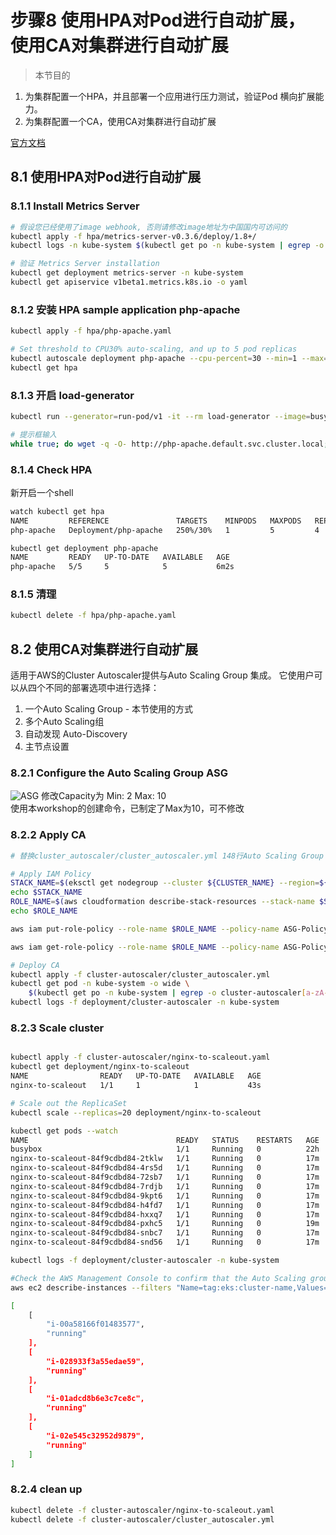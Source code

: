 # 步骤8 使用HPA对Pod进行自动扩展， 使用CA对集群进行自动扩展

> 本节目的
1. 为集群配置一个HPA，并且部署一个应用进行压力测试，验证Pod 横向扩展能力。
2. 为集群配置一个CA，使用CA对集群进行自动扩展

[官方文档](https://kubernetes.io/docs/tasks/run-application/horizontal-pod-autoscale-walkthrough/#increase-load)

## 8.1 使用HPA对Pod进行自动扩展

### 8.1.1 Install Metrics Server

```bash
# 假设您已经使用了image webhook, 否则请修改image地址为中国国内可访问的
kubectl apply -f hpa/metrics-server-v0.3.6/deploy/1.8+/
kubectl logs -n kube-system $(kubectl get po -n kube-system | egrep -o metrics-server[a-zA-Z0-9-]+)

# 验证 Metrics Server installation
kubectl get deployment metrics-server -n kube-system
kubectl get apiservice v1beta1.metrics.k8s.io -o yaml
```

### 8.1.2 安装 HPA sample application php-apache
```bash
kubectl apply -f hpa/php-apache.yaml

# Set threshold to CPU30% auto-scaling, and up to 5 pod replicas
kubectl autoscale deployment php-apache --cpu-percent=30 --min=1 --max=5
kubectl get hpa
```

### 8.1.3 开启 load-generator
```bash
kubectl run --generator=run-pod/v1 -it --rm load-generator --image=busybox /bin/sh

# 提示框输入
while true; do wget -q -O- http://php-apache.default.svc.cluster.local; done
```

### 8.1.4 Check HPA  
新开启一个shell
```bash
watch kubectl get hpa
NAME         REFERENCE               TARGETS    MINPODS   MAXPODS   REPLICAS   AGE
php-apache   Deployment/php-apache   250%/30%   1         5         4          3m22s

kubectl get deployment php-apache
NAME         READY   UP-TO-DATE   AVAILABLE   AGE
php-apache   5/5     5            5           6m2s
```

### 8.1.5 清理
```bash
kubectl delete -f hpa/php-apache.yaml
```

## 8.2 使用CA对集群进行自动扩展

适用于AWS的Cluster Autoscaler提供与Auto Scaling Group 集成。 它使用户可以从四个不同的部署选项中进行选择：
1. 一个Auto Scaling Group - 本节使用的方式
2. 多个Auto Scaling组
3. 自动发现 Auto-Discovery
4. 主节点设置

### 8.2.1 Configure the Auto Scaling Group ASG
![ASG](media/cluster-asg.png)
修改Capacity为 Min: 2 Max: 10  
使用本workshop的创建命令，已制定了Max为10，可不修改

### 8.2.2 Apply CA
```bash
# 替换cluster_autoscaler/cluster_autoscaler.yml 148行Auto Scaling Group Id

# Apply IAM Policy
STACK_NAME=$(eksctl get nodegroup --cluster ${CLUSTER_NAME} --region=${AWS_REGION} -o json | jq -r '.[].StackName')
echo $STACK_NAME
ROLE_NAME=$(aws cloudformation describe-stack-resources --stack-name $STACK_NAME --region=${AWS_REGION} | jq -r '.StackResources[] | select(.ResourceType=="AWS::IAM::Role") | .PhysicalResourceId')
echo $ROLE_NAME

aws iam put-role-policy --role-name $ROLE_NAME --policy-name ASG-Policy-For-Worker --policy-document file://./cluster-autoscaler/k8s-asg-policy.json --region ${AWS_REGION}

aws iam get-role-policy --role-name $ROLE_NAME --policy-name ASG-Policy-For-Worker --region ${AWS_REGION}

# Deploy CA
kubectl apply -f cluster-autoscaler/cluster_autoscaler.yml
kubectl get pod -n kube-system -o wide \
    $(kubectl get po -n kube-system | egrep -o cluster-autoscaler[a-zA-Z0-9-]+)
kubectl logs -f deployment/cluster-autoscaler -n kube-system


```

### 8.2.3 Scale cluster
```bash

kubectl apply -f cluster-autoscaler/nginx-to-scaleout.yaml
kubectl get deployment/nginx-to-scaleout
NAME                READY   UP-TO-DATE   AVAILABLE   AGE
nginx-to-scaleout   1/1     1            1           43s

# Scale out the ReplicaSet
kubectl scale --replicas=20 deployment/nginx-to-scaleout

kubectl get pods --watch
NAME                                 READY   STATUS    RESTARTS   AGE
busybox                              1/1     Running   0          22h
nginx-to-scaleout-84f9cdbd84-2tklw   1/1     Running   0          17m
nginx-to-scaleout-84f9cdbd84-4rs5d   1/1     Running   0          17m
nginx-to-scaleout-84f9cdbd84-72sb7   1/1     Running   0          17m
nginx-to-scaleout-84f9cdbd84-7rdjb   1/1     Running   0          17m
nginx-to-scaleout-84f9cdbd84-9kpt6   1/1     Running   0          17m
nginx-to-scaleout-84f9cdbd84-h4fd7   1/1     Running   0          17m
nginx-to-scaleout-84f9cdbd84-hxxq7   1/1     Running   0          17m
nginx-to-scaleout-84f9cdbd84-pxhc5   1/1     Running   0          19m
nginx-to-scaleout-84f9cdbd84-snbc7   1/1     Running   0          17m
nginx-to-scaleout-84f9cdbd84-snd56   1/1     Running   0          17m

kubectl logs -f deployment/cluster-autoscaler -n kube-system

#Check the AWS Management Console to confirm that the Auto Scaling groups are scaling up to meet demand. 
aws ec2 describe-instances --filters "Name=tag:eks:cluster-name,Values=${CLUSTER_NAME}" --query "Reservations[].Instances[].[InstanceId,State.Name]" --region ${AWS_REGION}

[
    [
        "i-00a58166f01483577",
        "running"
    ],
    [
        "i-028933f3a55edae59",
        "running"
    ],
    [
        "i-01adcd8b6e3c7ce8c",
        "running"
    ],
    [
        "i-02e545c32952d9879",
        "running"
    ]
]

```

### 8.2.4 clean up
```bash
kubectl delete -f cluster-autoscaler/nginx-to-scaleout.yaml
kubectl delete -f cluster-autoscaler/cluster_autoscaler.yml
```
